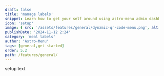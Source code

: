 ```yaml
---
draft: false
title: 'manage labels'
snippet: Learn how to get your self around using astro-menu admin dashboard
icon: 'setup'
image: { src: '/assets/features/general/dynamic-qr-code-menu.png', alt: '' }
publishDate: '2024-11-12 2:24'
category: 'meal labels'
author: 'Astro-Menu'
tags: [general,get started]
order: 5.2
path: /features/general/
---
```


setup text